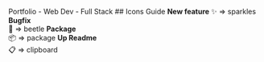 Portfolio - Web Dev - Full Stack ## Icons Guide **New feature**	
✨ => sparkles **Bugfix**      
🐞 => beetle **Package**     
📦 => package **Up Readme**   
📋 => clipboard
